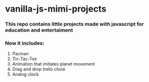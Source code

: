 # vanilla-js-mimi-projects

### This repo contains little projects made with javascript for education and entertaiment
### Now it includes: 
1. Pacman
2. Tic-Tac-Toe
3. Animation that imitates planet movement
4. Drag and drop trello clone
5. Analog clock

